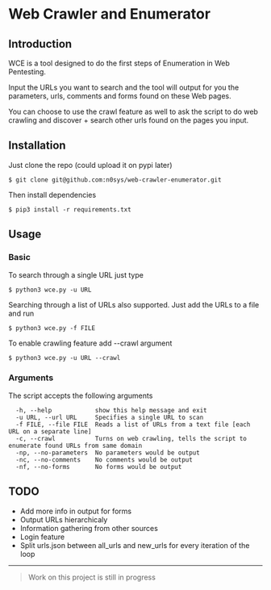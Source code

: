 # Web Crawler and Enumerator
## Introduction
WCE is a tool designed to do the first steps of Enumeration in Web Pentesting.

Input the URLs you want to search and the tool will output for you the parameters, urls, comments and forms found on these Web pages. 

You can choose to use the crawl feature as well to ask the script to do web crawling and discover + search other urls found on the pages you input.

## Installation
Just clone the repo (could upload it on pypi later)
```
$ git clone git@github.com:n0sys/web-crawler-enumerator.git
```

Then install dependencies
```
$ pip3 install -r requirements.txt
```

## Usage
### Basic
To search through a single URL just type
```
$ python3 wce.py -u URL
```

Searching through a list of URLs also supported. Just add the URLs to a file and run
```
$ python3 wce.py -f FILE
```

To enable crawling feature add --crawl argument
```
$ python3 wce.py -u URL --crawl
```

### Arguments
The script accepts the following arguments
```
  -h, --help            show this help message and exit
  -u URL, --url URL     Specifies a single URL to scan
  -f FILE, --file FILE  Reads a list of URLs from a text file [each URL on a separate line]
  -c, --crawl           Turns on web crawling, tells the script to enumerate found URLs from same domain
  -np, --no-parameters  No parameters would be output
  -nc, --no-comments    No comments would be output
  -nf, --no-forms       No forms would be output
```

## TODO
- Add more info in output for forms
- Output URLs hierarchicaly
- Information gathering from other sources
- Login feature
- Split urls.json between all_urls and new_urls for every iteration of the loop

---

> Work on this project is still in progress
